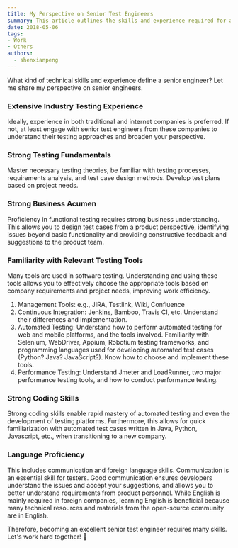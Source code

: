 ```yaml
---
title: My Perspective on Senior Test Engineers
summary: This article outlines the skills and experience required for a senior test engineer, including testing theories, business acumen, tool proficiency, and coding abilities, helping readers understand how to become an excellent senior test engineer.
date: 2018-05-06
tags:
- Work
- Others
authors:
  - shenxianpeng
---
```


What kind of technical skills and experience define a senior engineer? Let me share my perspective on senior engineers.

### Extensive Industry Testing Experience

Ideally, experience in both traditional and internet companies is preferred.  If not, at least engage with senior test engineers from these companies to understand their testing approaches and broaden your perspective.


### Strong Testing Fundamentals

Master necessary testing theories, be familiar with testing processes, requirements analysis, and test case design methods.  Develop test plans based on project needs.

### Strong Business Acumen

Proficiency in functional testing requires strong business understanding.  This allows you to design test cases from a product perspective, identifying issues beyond basic functionality and providing constructive feedback and suggestions to the product team.

### Familiarity with Relevant Testing Tools

Many tools are used in software testing.  Understanding and using these tools allows you to effectively choose the appropriate tools based on company requirements and project needs, improving work efficiency.

1. Management Tools:  e.g., JIRA, Testlink, Wiki, Confluence
2. Continuous Integration: Jenkins, Bamboo, Travis CI, etc. Understand their differences and implementation.
3. Automated Testing: Understand how to perform automated testing for web and mobile platforms, and the tools involved.  Familiarity with Selenium, WebDriver, Appium, Robotium testing frameworks, and programming languages used for developing automated test cases (Python? Java? JavaScript?).  Know how to choose and implement these tools.
4. Performance Testing:  Understand Jmeter and LoadRunner, two major performance testing tools, and how to conduct performance testing.

### Strong Coding Skills

Strong coding skills enable rapid mastery of automated testing and even the development of testing platforms.  Furthermore, this allows for quick familiarization with automated test cases written in Java, Python, Javascript, etc., when transitioning to a new company.

### Language Proficiency

This includes communication and foreign language skills. Communication is an essential skill for testers.  Good communication ensures developers understand the issues and accept your suggestions, and allows you to better understand requirements from product personnel. While English is mainly required in foreign companies,  learning English is beneficial because many technical resources and materials from the open-source community are in English.

Therefore, becoming an excellent senior test engineer requires many skills. Let's work hard together! 💪